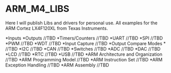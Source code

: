 ARM_M4_LIBS
===========

Here I will publish Libs and drivers for personal use.
All examples for the ARM Cortez LX4F120XL from Texas Instruments.

*Inputs	
*Outputs	//TBD
*Timers/Counters	//TBD
*UART	//TBD
*SPI	//TBD
*PWM	//TBD
*WDT 	//TBD
*Input Capture 	//TBD
*Output Compare Modes *	//TBD
*I2C 	//TBD
*CAN 	//TBD
*Switches 	//TBD
*ADC 	//TBD
*DAC	//TBD
*LCD	//TBD
*RTC 	//TBD
*USB	//TBD
*ARM Architecture and Organization	//TBD
*ARM Programming Model	//TBD
*ARM Instruction Set 	//TBD
*ARM Exception Handling 	//TBD
*ARM Assembly 	//TBD

